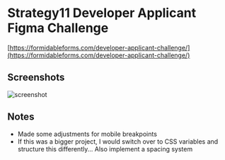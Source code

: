 # Strategy11 Developer Applicant Figma Challenge

[https://formidableforms.com/developer-applicant-challenge/](https://formidableforms.com/developer-applicant-challenge/)

## Screenshots

![screenshot](https://raw.githubusercontent.com/nickstewart95/strategy11-developer-applicant-figma-challenge/screenshot.png)

## Notes

- Made some adjustments for mobile breakpoints
- If this was a bigger project, I would switch over to CSS variables and structure this differently... Also implement a spacing system

